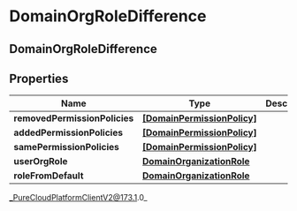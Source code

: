 # DomainOrgRoleDifference

## DomainOrgRoleDifference

## Properties

|Name | Type | Description | Notes|
|------------ | ------------- | ------------- | -------------|
| **removedPermissionPolicies** | [**[DomainPermissionPolicy]**]([DomainPermissionPolicy]) |  | [optional] |
| **addedPermissionPolicies** | [**[DomainPermissionPolicy]**]([DomainPermissionPolicy]) |  | [optional] |
| **samePermissionPolicies** | [**[DomainPermissionPolicy]**]([DomainPermissionPolicy]) |  | [optional] |
| **userOrgRole** | [**DomainOrganizationRole**](DomainOrganizationRole) |  | [optional] |
| **roleFromDefault** | [**DomainOrganizationRole**](DomainOrganizationRole) |  | [optional] |



_PureCloudPlatformClientV2@173.1.0_
